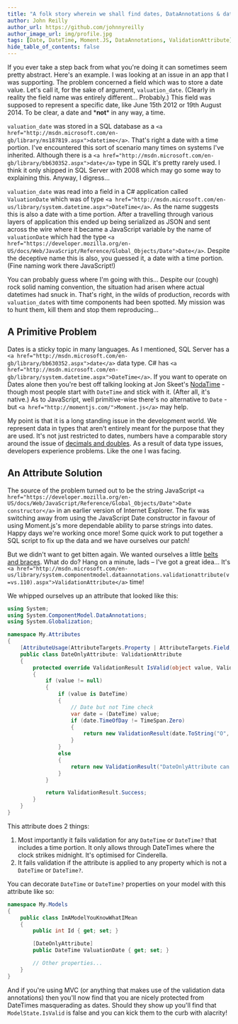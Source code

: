 ```yaml
---
title: "A folk story wherein we shall find dates, DataAnnotations & data impedance mismatch"
author: John Reilly
author_url: https://github.com/johnnyreilly
author_image_url: img/profile.jpg
tags: [Date, DateTime, Moment.JS, DataAnnotations, ValidationAttribute]
hide_table_of_contents: false
---
```

If you ever take a step back from what you're doing it can sometimes seem pretty abstract. Here's an example. I was looking at an issue in an app that I was supporting. The problem concerned a field which was to store a date value. Let's call it, for the sake of argument, `valuation_date`. (Clearly in reality the field name was entirely different... Probably.) This field was supposed to represent a specific date, like June 15th 2012 or 19th August 2014. To be clear, a date and \***not**\* in any way, a time.

 `valuation_date` was stored in a SQL database as a `<a href="http://msdn.microsoft.com/en-gb/library/ms187819.aspx">datetime</a>`. That's right a date with a time portion. I've encountered this sort of scenario many times on systems I've inherited. Although there is a `<a href="http://msdn.microsoft.com/en-gb/library/bb630352.aspx">date</a>` type in SQL it's pretty rarely used. I think it only shipped in SQL Server with 2008 which may go some way to explaining this. Anyway, I digress...

`valuation_date` was read into a field in a C# application called `ValuationDate` which was of type `<a href="http://msdn.microsoft.com/en-us/library/system.datetime.aspx">DateTime</a>`. As the name suggests this is also a date with a time portion. After a travelling through various layers of application this ended up being serialized as JSON and sent across the wire where it became a JavaScript variable by the name of `valuationDate` which had the type `<a href="https://developer.mozilla.org/en-US/docs/Web/JavaScript/Reference/Global_Objects/Date">Date</a>`. Despite the deceptive name this is also, you guessed it, a date with a time portion. (Fine naming work there JavaScript!)

You can probably guess where I'm going with this... Despite our (cough) rock solid naming convention, the situation had arisen where actual datetimes had snuck in. That's right, in the wilds of production, records with `valuation_date`s with time components had been spotted. My mission was to hunt them, kill them and stop them reproducing...

## A Primitive Problem

Dates is a sticky topic in many languages. As I mentioned, SQL Server has a `<a href="http://msdn.microsoft.com/en-gb/library/bb630352.aspx">date</a>` data type. C# has `<a href="http://msdn.microsoft.com/en-gb/library/system.datetime.aspx">DateTime</a>`. If you want to operate on Dates alone then you're best off talking looking at Jon Skeet's [NodaTime](<http://nodatime.org/>) \- though most people start with `DateTime` and stick with it. (After all, it's native.) As to JavaScript, well primitive-wise there's no alternative to `Date` \- but `<a href="http://momentjs.com/">Moment.js</a>` may help.

My point is that it is a long standing issue in the development world. We represent data in types that aren't entirely meant for the purpose that they are used. It's not just restricted to dates, numbers have a comparable story around the issue of [decimals and doubles](<http://csharpindepth.com/Articles/General/Decimal.aspx>). As a result of data type issues, developers experience problems. Like the one I was facing.

## An Attribute Solution

The source of the problem turned out to be the string JavaScript `<a href="https://developer.mozilla.org/en-US/docs/Web/JavaScript/Reference/Global_Objects/Date">Date constructor</a>` in an earlier version of Internet Explorer. The fix was switching away from using the JavaScript Date constructor in favour of using Moment.js's more dependable ability to parse strings into dates. Happy days we're working once more! Some quick work to put together a SQL script to fix up the data and we have ourselves our patch!

But we didn't want to get bitten again. We wanted ourselves a little [belts and braces](<http://dictionary.cambridge.org/dictionary/british/belt-and-braces>). What do do? Hang on a minute, lads – I've got a great idea... It's `<a href="http://msdn.microsoft.com/en-us/library/system.componentmodel.dataannotations.validationattribute(v=vs.110).aspx">ValidationAttribute</a>` time!

We whipped ourselves up an attribute that looked like this:

```cs
using System;
using System.ComponentModel.DataAnnotations;
using System.Globalization;

namespace My.Attributes
{
    [AttributeUsage(AttributeTargets.Property | AttributeTargets.Field, Inherited = false, AllowMultiple = false)]
    public class DateOnlyAttribute: ValidationAttribute
    {
        protected override ValidationResult IsValid(object value, ValidationContext validationContext)
        {
            if (value != null)
            {
                if (value is DateTime)
                {
                    // Date but not Time check
                    var date = (DateTime) value;
                    if (date.TimeOfDay != TimeSpan.Zero)
                    {
                        return new ValidationResult(date.ToString("O", CultureInfo.InvariantCulture) + " is not a date - it is a date with a time", new[] { validationContext.MemberName });
                    }
                }
                else
                {
                    return new ValidationResult("DateOnlyAttribute can only be used on DateTime? and DateTime", new[] { validationContext.MemberName });
                }
            }

            return ValidationResult.Success;
        }
    }
}
```

This attribute does 2 things:

1. Most importantly it fails validation for any `DateTime` or `DateTime?` that includes a time portion. It only allows through DateTimes where the clock strikes midnight. It's optimised for Cinderella.
2. It fails validation if the attribute is applied to any property which is not a `DateTime` or `DateTime?`.

<!-- -->

You can decorate `DateTime` or `DateTime?` properties on your model with this attribute like so:

```cs
namespace My.Models
{
    public class ImAModelYouKnowWhatIMean
    {
        public int Id { get; set; }

        [DateOnlyAttribute]
        public DateTime ValuationDate { get; set; }

        // Other properties...
    }
}
```

And if you're using MVC (or anything that makes use of the validation data annotations) then you'll now find that you are nicely protected from DateTimes masquerading as dates. Should they show up you'll find that `ModelState.IsValid` is false and you can kick them to the curb with alacrity!


